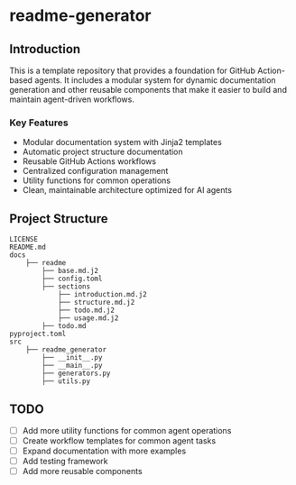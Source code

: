 # readme-generator

## Introduction

This is a template repository that provides a foundation for GitHub Action-based agents. It includes a modular system for dynamic documentation generation and other reusable components that make it easier to build and maintain agent-driven workflows.

### Key Features

- Modular documentation system with Jinja2 templates
- Automatic project structure documentation
- Reusable GitHub Actions workflows
- Centralized configuration management
- Utility functions for common operations
- Clean, maintainable architecture optimized for AI agents

## Project Structure

```
LICENSE
README.md
docs
    ├── readme
        ├── base.md.j2
        ├── config.toml
        ├── sections
            ├── introduction.md.j2
            ├── structure.md.j2
            ├── todo.md.j2
            ├── usage.md.j2
        ├── todo.md
pyproject.toml
src
    ├── readme_generator
        ├── __init__.py
        ├── __main__.py
        ├── generators.py
        ├── utils.py
```
## TODO

- [ ] Add more utility functions for common agent operations
- [ ] Create workflow templates for common agent tasks
- [ ] Expand documentation with more examples
- [ ] Add testing framework
- [ ] Add more reusable components
